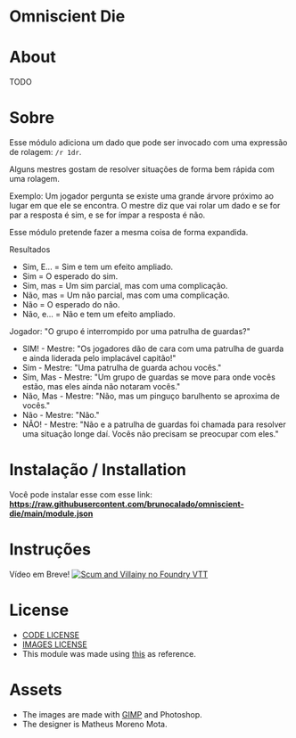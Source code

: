 # Omniscient Die

# About
TODO

# Sobre
Esse módulo adiciona um dado que pode ser invocado com uma expressão de rolagem: `/r 1dr`.

Alguns mestres gostam de resolver situações de forma bem rápida com uma rolagem. 

Exemplo: Um jogador pergunta se existe uma grande árvore próximo ao lugar em que ele se encontra. O mestre diz que vai rolar um dado e se for par a resposta é sim, e se for ímpar a resposta é não. 

Esse módulo pretende fazer a mesma coisa de forma expandida.

Resultados
- Sim, E... = Sim e tem um efeito ampliado.
- Sim = O esperado do sim.
- Sim, mas = Um sim parcial, mas com uma complicação.
- Não, mas = Um não parcial, mas com uma complicação.
- Não = O esperado do não.
- Não, e... = Não e tem um efeito ampliado.

Jogador: "O grupo é interrompido por uma patrulha de guardas?"
- SIM! - Mestre: "Os jogadores dão de cara com uma patrulha de guarda e ainda liderada pelo implacável capitão!"
- Sim - Mestre: "Uma patrulha de guarda achou vocês."
- Sim, Mas - Mestre: "Um grupo de guardas se move para onde vocês estão, mas eles ainda não notaram vocês."
- Não, Mas - Mestre: "Não, mas um pinguço barulhento se aproxima de vocês."
- Não - Mestre: "Não."
- NÃO! - Mestre: "Não e a patrulha de guardas foi chamada para resolver uma situação longe daí. Vocês não precisam se preocupar com eles."

# Instalação / Installation
Você pode instalar esse com esse link: **https://raw.githubusercontent.com/brunocalado/omniscient-die/main/module.json**

# Instruções
Vídeo em Breve!
[![Scum and Villainy no Foundry VTT](https://img.youtube.com/vi/FCbRKrjYTOM/0.jpg)](https://www.youtube.com/watch?v=FCbRKrjYTOM)

# License

- [CODE LICENSE](https://github.com/brunocalado/omniscient-die/blob/main/LICENSE)
- [IMAGES LICENSE](https://creativecommons.org/licenses/by-sa/4.0/)
- This module was made using [this](https://lowfantasygaming.com/2017/04/29/yes-no-but-dice/) as reference. 

# Assets

- The images are made with [GIMP](https://www.gimp.org/) and Photoshop.
- The designer is Matheus Moreno Mota.


